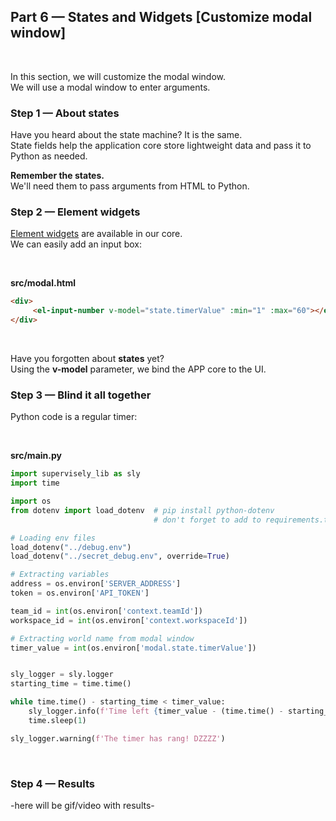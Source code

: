 
<div align="left" markdown>

## **Part 6 — States and Widgets [Customize modal window]**  
<br/>
</div>  


In this section, we will customize the modal window.  
We will use a modal window to enter arguments.


### Step 1 — About states

Have you heard about the state machine? It is the same.  
State fields help the application core store lightweight data and pass it to Python as needed.

**Remember the states.**  
We'll need them to pass arguments from HTML to Python.


### Step 2 — Element widgets

[Element widgets](https://element.eleme.io/1.4/#/en-US/component/input-number) are available in our core.  
We can easily add an input box:

<br/>  

**src/modal.html**  
```HTML
<div>
     <el-input-number v-model="state.timerValue" :min="1" :max="60"></el-input-number>
</div>
```
<br/>

Have you forgotten about **states** yet?  
Using the **v-model** parameter, we bind the APP core to the UI.

### Step 3 — Blind it all together

Python code is a regular timer:

<br/>  

**src/main.py**  
```python
import supervisely_lib as sly
import time

import os
from dotenv import load_dotenv  # pip install python-dotenv
                                # don't forget to add to requirements.txt!

# Loading env files
load_dotenv("../debug.env")
load_dotenv("../secret_debug.env", override=True)

# Extracting variables
address = os.environ['SERVER_ADDRESS']
token = os.environ['API_TOKEN']

team_id = int(os.environ['context.teamId'])
workspace_id = int(os.environ['context.workspaceId'])

# Extracting world name from modal window
timer_value = int(os.environ['modal.state.timerValue'])


sly_logger = sly.logger
starting_time = time.time()

while time.time() - starting_time < timer_value:
    sly_logger.info(f'Time left {timer_value - (time.time() - starting_time)}')
    time.sleep(1)

sly_logger.warning(f'The timer has rang! DZZZZ')
```
<br/>

### Step 4 — Results

-here will be gif/video with results- 
